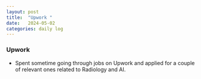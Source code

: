 ```yaml
---
layout: post
title:  "Upwork "
date:   2024-05-02
categories: daily log
---
```


### Upwork

- Spent sometime going through jobs on Upwork and applied for a couple of relevant ones related to Radiology and AI. 
    




 
